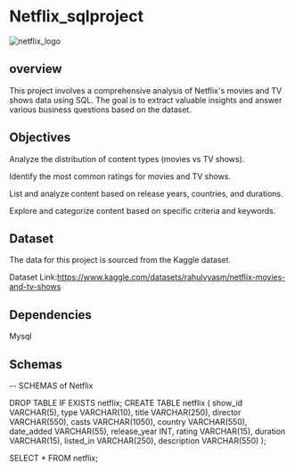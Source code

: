 
# Netflix_sqlproject
![netflix_logo](https://github.com/saicharannetha/netflix_mysqlproject/blob/main/logo.png)

## overview
This project involves a comprehensive analysis of Netflix's movies and TV shows data using SQL. The goal is to extract valuable insights and answer various business questions based on the dataset. 
## Objectives
Analyze the distribution of content types (movies vs TV shows).

Identify the most common ratings for movies and TV shows.

List and analyze content based on release years, countries, and durations.

Explore and categorize content based on specific criteria and keywords.
## Dataset
The data for this project is sourced from the Kaggle dataset.

Dataset Link:https://www.kaggle.com/datasets/rahulvyasm/netflix-movies-and-tv-shows
## Dependencies
Mysql
## Schemas
-- SCHEMAS of Netflix

DROP TABLE IF EXISTS netflix;
CREATE TABLE netflix
(
	show_id	VARCHAR(5),
	type    VARCHAR(10),
	title	VARCHAR(250),
	director VARCHAR(550),
	casts	VARCHAR(1050),
	country	VARCHAR(550),
	date_added	VARCHAR(55),
	release_year	INT,
	rating	VARCHAR(15),
	duration	VARCHAR(15),
	listed_in	VARCHAR(250),
	description VARCHAR(550)
);

SELECT * FROM netflix;
